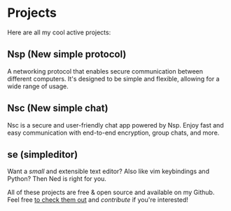 # Projects
Here are all my cool active projects:

## Nsp (New simple protocol)
A networking protocol that enables secure communication between different computers. It's designed to be simple and flexible, allowing for a wide range of usage.

## Nsc (New simple chat)
Nsc is a secure and user-friendly chat app powered by Nsp. Enjoy fast and easy communication with end-to-end encryption, group chats, and more.

## se (simpleditor)
Want a *small* and extensible text editor? Also like vim keybindings 
and Python? Then Ned is right for you.

All of these projects are free & open source and available on my Github.
Feel free [to check them out](https://github.com/thmisch/) and *contribute* if you're interested!

